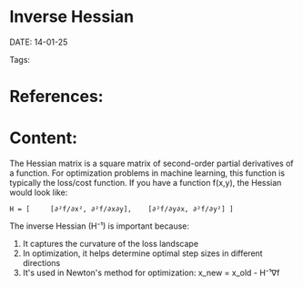 
# Inverse Hessian


DATE:  14-01-25


Tags:

# References:




# Content:


The Hessian matrix is a square matrix of second-order partial derivatives of a function. For optimization problems in machine learning, this function is typically the loss/cost function. If you have a function f(x,y), the Hessian would look like:

`H = [     [∂²f/∂x², ∂²f/∂x∂y],    [∂²f/∂y∂x, ∂²f/∂y²] ]`

The inverse Hessian (H⁻¹) is important because:

1. It captures the curvature of the loss landscape
2. In optimization, it helps determine optimal step sizes in different directions
3. It's used in Newton's method for optimization: x_new = x_old - H⁻¹∇f


